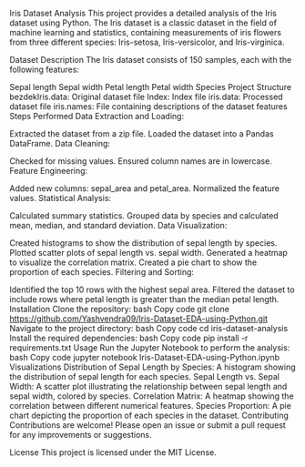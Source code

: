 Iris Dataset Analysis
This project provides a detailed analysis of the Iris dataset using Python. The Iris dataset is a classic dataset in the field of machine learning and statistics, containing measurements of iris flowers from three different species: Iris-setosa, Iris-versicolor, and Iris-virginica.

Dataset Description
The Iris dataset consists of 150 samples, each with the following features:

Sepal length
Sepal width
Petal length
Petal width
Species
Project Structure
bezdekIris.data: Original dataset file
Index: Index file
iris.data: Processed dataset file
iris.names: File containing descriptions of the dataset features
Steps Performed
Data Extraction and Loading:

Extracted the dataset from a zip file.
Loaded the dataset into a Pandas DataFrame.
Data Cleaning:

Checked for missing values.
Ensured column names are in lowercase.
Feature Engineering:

Added new columns: sepal_area and petal_area.
Normalized the feature values.
Statistical Analysis:

Calculated summary statistics.
Grouped data by species and calculated mean, median, and standard deviation.
Data Visualization:

Created histograms to show the distribution of sepal length by species.
Plotted scatter plots of sepal length vs. sepal width.
Generated a heatmap to visualize the correlation matrix.
Created a pie chart to show the proportion of each species.
Filtering and Sorting:

Identified the top 10 rows with the highest sepal area.
Filtered the dataset to include rows where petal length is greater than the median petal length.
Installation
Clone the repository:
bash
Copy code
git clone https://github.com/Yashvendra09/Iris-Dataset-EDA-using-Python.git
Navigate to the project directory:
bash
Copy code
cd iris-dataset-analysis
Install the required dependencies:
bash
Copy code
pip install -r requirements.txt
Usage
Run the Jupyter Notebook to perform the analysis:
bash
Copy code
jupyter notebook Iris-Dataset-EDA-using-Python.ipynb
Visualizations
Distribution of Sepal Length by Species: A histogram showing the distribution of sepal length for each species.
Sepal Length vs. Sepal Width: A scatter plot illustrating the relationship between sepal length and sepal width, colored by species.
Correlation Matrix: A heatmap showing the correlation between different numerical features.
Species Proportion: A pie chart depicting the proportion of each species in the dataset.
Contributing
Contributions are welcome! Please open an issue or submit a pull request for any improvements or suggestions.

License
This project is licensed under the MIT License.
